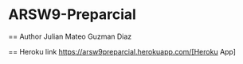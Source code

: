 # ARSW9-Preparcial
== Author
Julian Mateo Guzman Diaz

== Heroku link
https://arsw9preparcial.herokuapp.com/[Heroku App]

